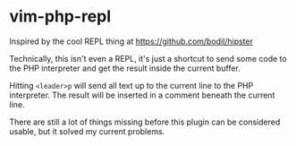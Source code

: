 # vim-php-repl

Inspired by the cool REPL thing at https://github.com/bodil/hipster

Technically, this isn't even a REPL, it's just a shortcut to send
some code to the PHP interpreter and get the result inside the
current buffer.

Hitting `<leader>p` will send all text up to the current line to the
PHP interpreter. The result will be inserted in a comment beneath
the current line.

There are still a lot of things missing before this plugin can be
considered usable, but it solved my current problems.

